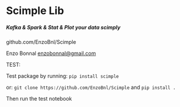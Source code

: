 # Scimple Lib

##### Kafka & Spark & Stat & Plot your data scimply

github.com/EnzoBnl/Scimple

Enzo Bonnal
enzobonnal@gmail.com

TEST:

Test package by running: 
`pip install scimple`

or:
`git clone https://github.com/EnzoBnl/Scimple`
and
`pip install .`

Then run the test notebook
